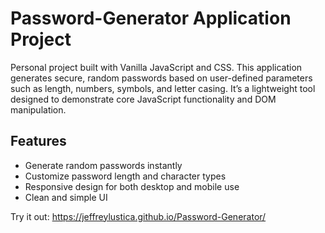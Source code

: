 # Password-Generator Application Project
Personal project built with Vanilla JavaScript and CSS. This application generates secure, random passwords based on user-defined parameters such as length, numbers, symbols, and letter casing. It’s a lightweight tool designed to demonstrate core JavaScript functionality and DOM manipulation.

## Features
* Generate random passwords instantly
* Customize password length and character types
* Responsive design for both desktop and mobile use
* Clean and simple UI

Try it out: https://jeffreylustica.github.io/Password-Generator/

